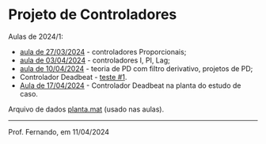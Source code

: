 # Projeto de Controladores

Aulas de 2024/1:

*  [aula de 27/03/2024](/Volumes/DADOS/Users/fpassold/Documents/UPF/Controle_3/2024_1/aula_27032024.html) - controladores Proporcionais; 
*  [aula de 03/04/2024](/Volumes/DADOS/Users/fpassold/Documents/UPF/Controle_3/2024_1/aula_03042024.html) - controladores I, PI, Lag;
*  [aula de 10/04/2024](aula_10042024.html) - teoria de PD com filtro derivativo, projetos de PD;
*  Controlador Deadbeat - [teste #1](deadbeat.html).
*  [Aula de 17/04/2024](aula_17042024.html) - Controlador Deadbeat na planta do estudo de caso.

Arquivo de dados  [planta.mat](/Volumes/DADOS/Users/fpassold/Documents/UPF/Controle_3/2024_1/planta.mat)  (usado nas aulas).

----

Prof. Fernando, em 11/04/2024

